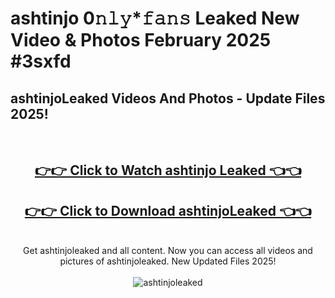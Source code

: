 # ashtinjo 0𝚗𝚕𝚢*𝚏𝚊𝚗𝚜 Leaked New Video & Photos February 2025 #3sxfd

<h2>ashtinjoLeaked Videos And Photos - Update Files 2025!</h2>
<br>
<div align="center">
<h2><a href="https://mediaupload.pro?title=ashtinjo&ref=11F" rel="nofollow">👉👉 Click to Watch ashtinjo Leaked 👈👈</a></h2>
<h2><a href="https://mediaupload.pro?title=ashtinjo&ref=11F" rel="nofollow">👉👉 Click to Download ashtinjoLeaked 👈👈</a></h2>
<br>
Get ashtinjoleaked and all content. Now you can access all videos and pictures of ashtinjoleaked. New Updated Files 2025!
<br>
<br>
<a href="https://mediaupload.pro?title=ashtinjo&ref=11F" rel="nofollow" data-target="animated-image.originalLink"><img src="https://i.ibb.co/Gkj2r4b/banner.png" alt="ashtinjoleaked" style="max-width: 100%; display: inline-block;" data-target="animated-image.originalImage"></a>
</div>
<br>

